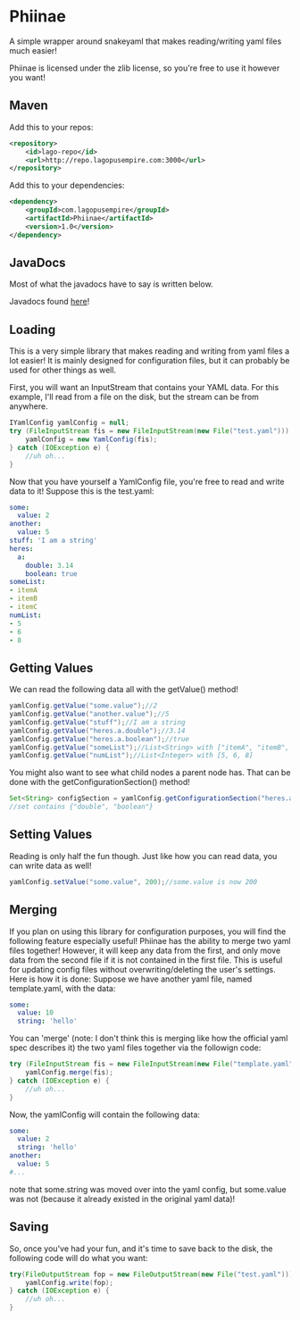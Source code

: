 # Phiinae
A simple wrapper around snakeyaml that makes reading/writing yaml files much easier!

Phiinae is licensed under the zlib license, so you're free to use it however you want!

## Maven
Add this to your repos:
```xml
<repository>
    <id>lago-repo</id>
    <url>http://repo.lagopusempire.com:3000</url>
</repository>
```
Add this to your dependencies:
```xml
<dependency>
    <groupId>com.lagopusempire</groupId>
    <artifactId>Phiinae</artifactId>
    <version>1.0</version>
</dependency>
```

## JavaDocs
Most of what the javadocs have to say is written below.

Javadocs found [here](http://jd.lagopusempire.com/phiinae/1.0/)!

## Loading
This is a very simple library that makes reading and writing from yaml files a lot easier! It is mainly designed for configuration files, but it can probably be used for other things as well.

First, you will want an InputStream that contains your YAML data. For this example, I'll read from a file on the disk, but the stream can be from anywhere.
```java
IYamlConfig yamlConfig = null;
try (FileInputStream fis = new FileInputStream(new File("test.yaml"))) {
    yamlConfig = new YamlConfig(fis);
} catch (IOException e) {
    //uh oh...
}
```
Now that you have yourself a YamlConfig file, you're free to read and write data to it!
Suppose this is the test.yaml:
```yaml
some:
  value: 2
another:
  value: 5
stuff: 'I am a string'
heres:
  a:
    double: 3.14
    boolean: true
someList:
- itemA
- itemB
- itemC
numList:
- 5
- 6
- 8
```
## Getting Values
We can read the following data all with the getValue() method!
```java
yamlConfig.getValue("some.value");//2
yamlConfig.getValue("another.value");//5
yamlConfig.getValue("stuff");//I am a string
yamlConfig.getValue("heres.a.double");//3.14
yamlConfig.getValue("heres.a.boolean");//true
yamlConfig.getValue("someList");//List<String> with ["itemA", "itemB", "ItemC"]
yamlConfig.getValue("numList");//List<Integer> with [5, 6, 8]
```
You might also want to see what child nodes a parent node has. That can be done with the getConfigurationSection() method!
```java
Set<String> configSection = yamlConfig.getConfigurationSection("heres.a");
//set contains {"double", "boolean"}
```
## Setting Values
Reading is only half the fun though. Just like how you can read data, you can write data as well!
```java
yamlConfig.setValue("some.value", 200);//some.value is now 200
```
## Merging
If you plan on using this library for configuration purposes, you will find the following feature especially useful! Phiinae has the ability to merge two yaml files together! However, it will keep any data from the first, and only move data from the second file if it is not contained in the first file. This is useful for updating config files without overwriting/deleting the user's settings. Here is how it is done:
Suppose we have another yaml file, named template.yaml, with the data:
```yaml
some:
  value: 10
  string: 'hello'
```
You can 'merge' (note: I don't think this is merging like how the official yaml spec describes it) the two yaml files together via the followign code:
```java
try (FileInputStream fis = new FileInputStream(new File("template.yaml"))) {
    yamlConfig.merge(fis);
} catch (IOException e) {
    //uh oh...
}
```
Now, the yamlConfig will contain the following data:
```yaml
some:
  value: 2
  string: 'hello'
another:
  value: 5
#...
```
note that some.string was moved over into the yaml config, but some.value was not (because it already existed in the original yaml data)!
## Saving
So, once you've had your fun, and it's time to save back to the disk, the following code will do what you want:
```java
try(FileOutputStream fop = new FileOutputStream(new File("test.yaml"))) {
    yamlConfig.write(fop);
} catch (IOException e) {
    //uh oh...
}
```
